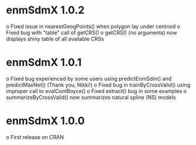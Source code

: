 enmSdmX 1.0.2
===========
o Fixed issue in nearestGeogPoints() when polygon lay under centroid
o Fixed bug with "table" call of getCRS()
o getCRS() (no arguments) now displays shiny table of all available CRSs

enmSdmX 1.0.1
===========
o Fixed bug experienced by some users using predictEnmSdm() and predictMaxNet() (Thank you, Nikki!)
o Fixed bug in trainByCrossValid() using improper call to evalContBoyce()
o Fixed extract() bug in some examples
o summarizeByCrossValid() now summarizes natural spline (NS) models

enmSdmX 1.0.0
===========
o First release on CRAN

